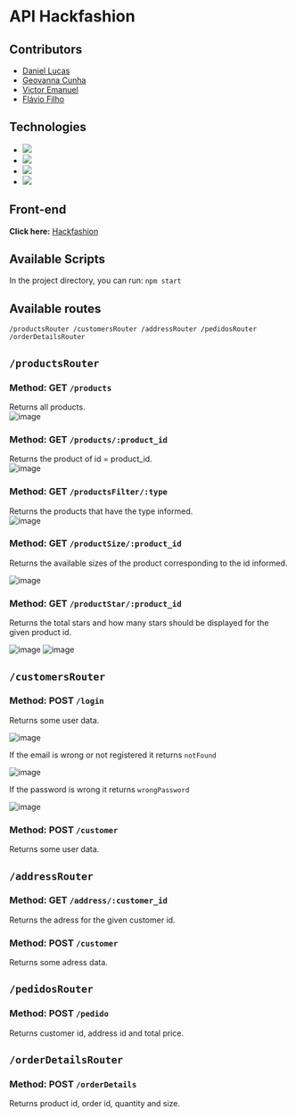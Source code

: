 # API Hackfashion

## Contributors
- <a href="https://github.com/danlucss" target="_blank"> Daniel Lucas </a>
- <a href="https://github.com/geovannacas" target="_blank"> Geovanna Cunha </a>
- <a href="https://github.com/vitu2" target="_blank"> Victor Emanuel </a>
- <a href="https://github.com/Flavio-JS" target="_blank"> Flávio Filho </a>
## Technologies
- ![](https://img.shields.io/badge/PostgreSQL-316192?style=for-the-badge&logo=postgresql&logoColor=white)
- ![](https://img.shields.io/badge/Amazon_AWS-232F3E?style=for-the-badge&logo=amazon-aws&logoColor=white)
- ![](https://img.shields.io/badge/Node.js-43853D?style=for-the-badge&logo=node.js&logoColor=white)
- ![](https://img.shields.io/badge/npm-CB3837?style=for-the-badge&logo=npm&logoColor=white)
## Front-end
**Click here:**
<a href="https://github.com/hackadev2022/hack-fashion-react" target="_blank"> Hackfashion </a>

## Available Scripts

In the project directory, you can run: `npm start`

## Available routes

`/productsRouter /customersRouter /addressRouter /pedidosRouter /orderDetailsRouter
`

## `/productsRouter`

### Method: GET `/products`
Returns all products. <br/>
![image](https://user-images.githubusercontent.com/106037619/194573765-879d3d4b-c7cd-497a-8277-dfdf90fd3db7.png)

### Method: GET `/products/:product_id`
Returns the product of id = product_id. <br/>
![image](https://user-images.githubusercontent.com/106037619/194573539-7b5f78fc-7304-4e55-85cd-815377bbca7e.png)

### Method: GET `/productsFilter/:type`
Returns the products that have the type informed. <br/>
![image](https://user-images.githubusercontent.com/106037619/194574190-ed060fe2-6e97-4f63-9ec6-e292bed4cbea.png)

### Method: GET `/productSize/:product_id`

Returns the available sizes of the product corresponding to the id informed. <br/>

![image](https://user-images.githubusercontent.com/106037619/194574468-9ff43b3e-1c90-4ea9-b18c-5a6957d72b16.png)

### Method: GET `/productStar/:product_id`

Returns the total stars and how many stars should be displayed for the given product id.<br/>

![image](https://user-images.githubusercontent.com/106037619/194575503-81806621-2595-4b57-a4ca-1831ccd2df99.png)
 ![image](https://user-images.githubusercontent.com/106037619/194575690-855996e8-8d7d-4bf5-8f78-c2772f02bf55.png)

## `/customersRouter`

### Method: POST `/login`
Returns some user data.<br/>

![image](https://user-images.githubusercontent.com/106037619/194577501-6a0aaf9f-c518-4bfb-b928-20bb58c47b93.png) <br/>

If the email is wrong or not registered it returns `notFound` <br/>

![image](https://user-images.githubusercontent.com/106037619/194578408-15017687-f0a8-4b80-8763-badbee014fe4.png) <br/>

If the password is wrong it returns `wrongPassword` <br/>

![image](https://user-images.githubusercontent.com/106037619/194578626-cd9bee07-5c1f-4ddc-8c27-d3945bc1fe96.png)

### Method: POST `/customer`

Returns some user data.<br/>

## `/addressRouter`
### Method: GET `/address/:customer_id`

Returns the adress for the given customer id.<br/>

### Method: POST `/customer`
Returns some adress data.<br/>

## `/pedidosRouter`
### Method: POST `/pedido`
Returns customer id, address id and total price.<br/>


## `/orderDetailsRouter`
### Method: POST `/orderDetails`
Returns product id, order id, quantity and size.



